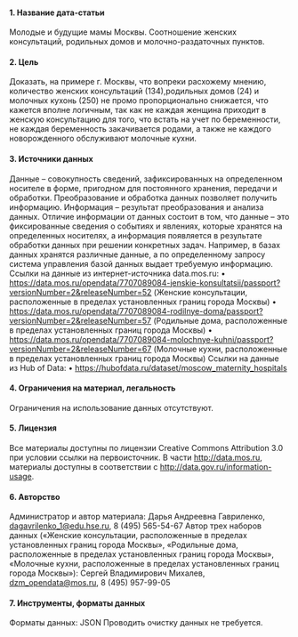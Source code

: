 #### 1. Название дата-статьи
Молодые и будущие мамы Москвы. Соотношение женских консультаций, родильных домов и молочно-раздаточных пунктов.
#### 2. Цель
Доказать, на примере г. Москвы, что вопреки расхожему мнению, количество женских консультаций (134),родильных домов (24) и молочных кухонь (250) не промо пропорционально снижается, что кажется вполне логичным, так как не каждая женщина приходит в женскую консультацию для того, что встать на учет по беременности, не каждая беременность закачивается родами, а также не каждого новорожденного обслуживают молочные кухни.
#### 3. Источники данных
Данные – совокупность сведений, зафиксированных на определенном носителе в форме, пригодном для постоянного хранения, передачи и обработки. Преобразование и обработка данных позволяет получить информацию.
Информация – результат преобразования и анализа данных. Отличие информации от данных состоит в том, что данные – это фиксированные сведения о событиях и явлениях, которые хранятся на определенных носителях, а информация появляется в результате обработки данных при решении конкретных задач. Например, в базах данных хранятся различные данные, а по определенному запросу система управления базой данных выдает требуемую информацию.
Ссылки на данные из интернет-источника data.mos.ru:
•	https://data.mos.ru/opendata/7707089084-jenskie-konsultatsii/passport?versionNumber=2&releaseNumber=52 (Женские консультации, расположенные в пределах установленных границ города Москвы)
•	https://data.mos.ru/opendata/7707089084-rodilnye-doma/passport?versionNumber=2&releaseNumber=57 (Родильные дома, расположенные в пределах установленных границ города Москвы)
•	https://data.mos.ru/opendata/7707089084-molochnye-kuhni/passport?versionNumber=2&releaseNumber=67 (Молочные кухни, расположенные в пределах установленных границ города Москвы)
Ссылки на данные из Hub of Data:
•	https://hubofdata.ru/dataset/moscow_maternity_hospitals
#### 4. Ограничения на материал, легальность
Ограничения на использование данных отсутствуют.
#### 5. Лицензия
Все материалы доступны по лицензии Creative Commons Attribution 3.0 при условии ссылки на первоисточник. В части http://data.mos.ru, материалы доступны в соответствии с http://data.gov.ru/information-usage.
#### 6. Авторство
Администратор и автор материала: Дарья Андреевна Гавриленко, dagavrilenko_1@edu.hse.ru, 8 (495) 565-54-67
Автор трех наборов данных («Женские консультации, расположенные в пределах установленных границ города Москвы», «Родильные дома, расположенные в пределах установленных границ города Москвы», «Молочные кухни, расположенные в пределах установленных границ города Москвы»): Сергей Владимирович Михалев, dzm_opendata@mos.ru, 8 (495) 957-99-05
#### 7. Инструменты, форматы данных
Форматы данных: JSON
Проводить очистку данных не требуется.
